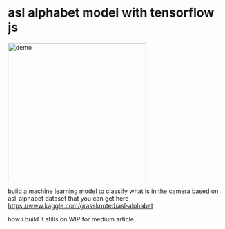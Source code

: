 # asl alphabet model with tensorflow js

<img src="demo/asl_gif.gif" alt="demo" style="width: 320px; height:auto;"/>

build a machine learning model to classify what is in the camera based on asl_alphabet dataset that you can get here https://www.kaggle.com/grassknoted/asl-alphabet


how i build it stills on WIP for medium article
